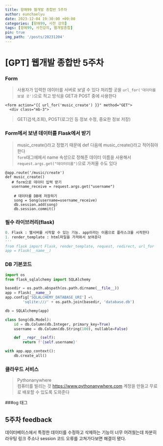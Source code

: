 ```yaml
---
title: 항해99 웹개발 종합반 5주차
author: eunchaelyu
date: 2023-12-04 19:30:00 +09:00
categories: [항해99, 사전 강의]
tags: [항해99, 사전강의, 웹개발종합]
pin: true
img_path: '/posts/20231204'
---
```


# [GPT] 웹개발 종합반 5주차

### Form
> 사용자가 입력한 데이터를 서버로 보낼 수 있다
> 처리할 곳을 ``url_for('데이터를 보낼 곳')``으로 적고 방식을 GET과 POST 중에 사용한다
```
<form action="{{ url_for('music_create') }}" method="GET">
  <div class="mb-3">
```
> GET(검색,조회), POST(로그인 등 정보 수정, 중요한 정보 저장)


### Form에서 보낸 데이터를 Flask에서 받기
> music_create()라고 정했기 때문에 def 다음에 music_create()라고 적어줘야 한다\
> ``form``태그에에서 name 속성으로 정해준 데이터 이름을 사용해서 ``request.args.get("데이터이름")``으로 가져올 수도 있다 
```
@app.route('/music/create')
def music_create()
   # form으로 데이터 입력 받기
   username_receive = request.args.get("username")

    # 데이터를 DB에 저장하기
    song = Song(username=username_receive)
    db.session.add(song)
    db.session.commit()
```
### 필수 라이브러리(flask)
```python
0. Flask : 웹서버를 시작할 수 있는 기능. app이라는 이름으로 플라스크를 시작한다
1. render_template : html파일을 가져와서 보여준다
'''
from flask import Flask, render_template, request, redirect, url_for
app = Flask(__name__)
```

### DB 기본코드
```python
import os
from flask_sqlalchemy import SQLAlchemy

basedir = os.path.abspath(os.path.dirname(__file__))
app = Flask(__name__)
app.config['SQLALCHEMY_DATABASE_URI'] =\
        'sqlite:///' + os.path.join(basedir, 'database.db')

db = SQLAlchemy(app)

class Song(db.Model):
    id = db.Column(db.Integer, primary_key=True)
    username = db.Column(db.String(100), nullable=False)

    def __repr__(self):
        return f'{self.username}'

with app.app_context():
    db.create_all()
```


### 클라우드 서비스
> Pythonanywhere\
> 컴퓨터를 빌리는 것
<https://www.pythonanywhere.com>
  계정을 만들고 무료로 배포할 수 있도록 도와준다

###og 태그 

## 5주차 feedback
데이터베이스에서 특정한 데이터를 수정하고 삭제하는 기능이 너무 어려웠는데 차분히 라우팅 링크 주소나 session 코드 오류를 고쳐가다보면 해결이 됐다. 
